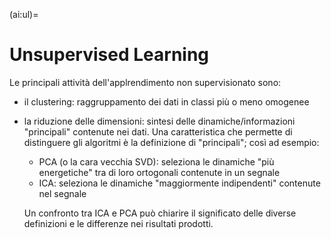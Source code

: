 (ai:ul)=
# Unsupervised Learning

Le principali attività dell'applrendimento non supervisionato sono:
- il clustering: raggruppamento dei dati in classi più o meno omogenee
- la riduzione delle dimensioni: sintesi delle dinamiche/informazioni "principali" contenute nei dati. Una caratteristica che permette di distinguere gli algoritmi è la definizione di "principali"; così ad esempio:
  - PCA (o la cara vecchia SVD): seleziona le dinamiche "più energetiche" tra di loro ortogonali contenute in un segnale
  - ICA: seleziona le dinamiche "maggiormente indipendenti" contenute nel segnale

  Un confronto tra ICA e PCA può chiarire il significato delle diverse definizioni e le differenze nei risultati prodotti.


